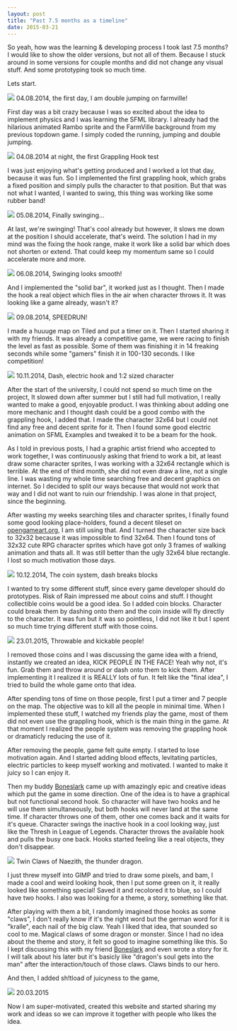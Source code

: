 ```yaml
---
layout: post
title: "Past 7.5 months as a timeline"
date: 2015-03-21
---
```


So yeah, how was the learning & developing process I took last 7.5 months? I would like to show the older versions, but not all of them. Because I stuck around in some versions for couple months and did not change any visual stuff. And some prototyping took so much time. 

Lets start. 

![](/assets/img/first_day.gif) 
04.08.2014, the first day, I am double jumping on farmville! 

First day was a bit crazy because I was so excited about the idea to implement physics and I was learning the SFML library. I already had the hilarious animated Rambo sprite and the FarmVille background from my previous topdown game. I simply coded the running, jumping and double jumping.

![](/assets/img/first_grappling_hook.gif) 
04.08.2014 at night, the first Grappling Hook test 

I was just enjoying what's getting produced and I worked a lot that day, because it was fun. So I implemented the first grappling hook, which grabs a fixed position and simply pulls the character to that position. But that was not what I wanted, I wanted to swing, this thing was working like some rubber band!  

![](/assets/img/finally_swinging.gif) 
05.08.2014, Finally swinging... 

At last, we're swinging! That's cool already but however, it slows me down at the position I should accelerate, that's weird. The solution I had in my mind was the fixing the hook range, make it work like a solid bar which does not shorten or extend. That could keep my momentum same so I could accelerate more and more. 

![](/assets/img/smooth_swinging.gif) 
06.08.2014, Swinging looks smooth! 

And I implemented the "solid bar", it worked just as I thought. Then I made the hook a real object which flies in the air when character throws it. It was looking like a game already, wasn't it? 

![](/assets/img/first_speedrun.gif) 
09.08.2014, SPEEDRUN! 

I made a huuuge map on Tiled and put a timer on it. Then I started sharing it with my friends. It was already a competitive game, we were racing to finish the level as fast as possible. Some of them was finishing it in 14 freaking seconds while some "gamers" finish it in 100-130 seconds. I like competition! 

![](/assets/img/dash_electric.gif) 
10.11.2014, Dash, electric hook and 1:2 sized character 

After the start of the university, I could not spend so much time on the project, It slowed down after summer but I still had full motivation, I really wanted to make a good, enjoyable product. I was thinking about adding one more mechanic and I thought dash could be a good combo with the grappling hook, I added that. I made the character 32x64 but I could not find any free and decent sprite for it. Then I found some good electric animation on SFML Examples and tweaked it to be a beam for the hook. 

As I told in previous posts, I had a graphic artist friend who accepted to work together, I was continuously asking that friend to work a bit, at least draw some character sprites, I was working with a 32x64 rectangle which is terrible. At the end of third month, she did not even draw a line, not a single line. I was wasting my whole time searching free and decent graphics on internet. So I decided to split our ways because that would not work that way and I did not want to ruin our friendship. I was alone in that project, since the beginning. 

After wasting my weeks searching tiles and character sprites, I finally found some good looking place-holders, found a decent tileset on [opengameart.org](http://www.opengameart.org), I am still using that. And I turned the character size back to 32x32 because it was impossible to find 32x64. Then I found tons of 32x32 cute RPG character sprites which have got only 3 frames of walking animation and thats all. It was still better than the ugly 32x64 blue rectangle. I lost so much motivation those days. 

![](/assets/img/dash_coins.gif) 
10.12.2014, The coin system, dash breaks blocks 

I wanted to try some different stuff, since every game developer should do prototypes. Risk of Rain impressed me about coins and stuff. I thought collectible coins would be a good idea. So I added coin blocks. Character could break them by dashing onto them and the coin inside will fly directly to the character. It was fun but it was so pointless, I did not like it but I spent so much time trying different stuff with those coins. 

![](/assets/img/throw_and_kick.gif) 
23.01.2015, Throwable and kickable people! 

I removed those coins and I was discussing the game idea with a friend, instantly we created an idea, KICK PEOPLE IN THE FACE! Yeah why not, it's fun. Grab them and throw around or dash onto them to kick them. After implementing it I realized it is REALLY lots of fun. It felt like the "final idea", I tried to build the whole game onto that idea. 

After spending tons of time on those people, first I put a timer and 7 people on the map. The objective was to kill all the people in minimal time. When I implemented these stuff, I watched my friends play the game, most of them did not even use the grappling hook, which is the main thing in the game. At that moment I realized the people system was removing the grappling hook or dramaticly reducing the use of it. 

After removing the people, game felt quite empty. I started to lose motivation again. And I started adding blood effects, levitating particles, electric particles to keep myself working and motivated. I wanted to make it juicy so I can enjoy it. 

Then my buddy [Boneslark](http://steamcommunity.com/id/Boneslark/) came up with amazingly epic and creative ideas which put the game in some direction. One of the idea is to have a graphical but not functional second hook. So character will have two hooks and he will use them simultaneously, but both hooks will never land at the same time. If character throws one of them, other one comes back and it waits for it's queue. Character swings the inactive hook in a cool looking way, just like the Thresh in League of Legends. Character throws the available hook and pulls the busy one back. Hooks started feeling like a real objects, they don't disappear. 

![](/assets/img/twin_claws.png) 
Twin Claws of Naezith, the thunder dragon. 

I just threw myself into GIMP and tried to draw some pixels, and bam, I made a cool and weird looking hook, then I put some green on it, it really looked like something special! Saved it and recolored it to blue, so I could have two hooks. I also was looking for a theme, a story, something like that. 

After playing with them a bit, I randomly imagined those hooks as some "claws", I don't really know if it's the right word but the german word for it is "kralle", each nail of the big claw. Yeah I liked that idea, that sounded so cool to me. Magical claws of some dragon or monster. Since I had no idea about the theme and story, it felt so good to imagine something like this. So I kept discussing this with my friend [Boneslark](http://steamcommunity.com/id/Boneslark/) and even wrote a story for it. I will talk about his later but it's basicly like "dragon's soul gets into the man" after the interaction/touch of those claws. Claws binds to our hero. 

And then, I added sh!tload of juicyness to the game, 

![](/assets/img/final_juice_form.gif) 
20.03.2015 

Now I am super-motivated, created this website and started sharing my work and ideas so we can improve it together with people who likes the idea. 